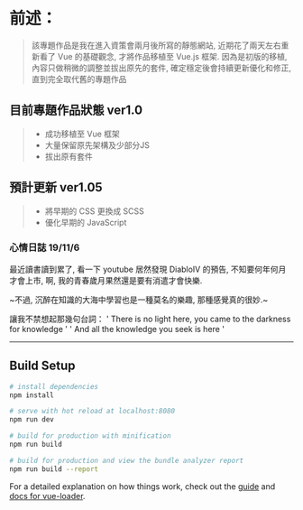 # 前述：

> 該專題作品是我在進入資策會兩月後所寫的靜態網站, 
> 近期花了兩天左右重新看了 Vue 的基礎觀念, 才將作品移植至 Vue.js 框架.
> 因為是初版的移植, 內容只做稍微的調整並拔出原先的套件, 
> 確定穩定後會持續更新優化和修正, 直到完全取代舊的專題作品

## 目前專題作品狀態 ver1.0

> - 成功移植至 Vue 框架
> - 大量保留原先架構及少部分JS
> - 拔出原有套件

## 預計更新 ver1.05

> - 將早期的 CSS 更換成 SCSS
> - 優化早期的 JavaScript

### 心情日誌 19/11/6 

最近讀書讀到累了, 看一下 youtube 居然發現 DiabloIV 的預告,
不知要何年何月才會上市, 啊, 我的青春歲月果然還是要有消遣才會快樂.

~不過, 沉醉在知識的大海中學習也是一種莫名的樂趣, 那種感覺真的很妙.~

讓我不禁想起那幾句台詞：
' There is no light here, you came to the darkness for knowledge '
' And all the knowledge you seek is here '

--------------------------------------------------------------
## Build Setup

``` bash
# install dependencies
npm install

# serve with hot reload at localhost:8080
npm run dev

# build for production with minification
npm run build

# build for production and view the bundle analyzer report
npm run build --report
```

For a detailed explanation on how things work, check out the [guide](http://vuejs-templates.github.io/webpack/) and [docs for vue-loader](http://vuejs.github.io/vue-loader).
